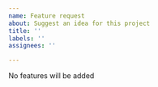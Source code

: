 ```yaml
---
name: Feature request
about: Suggest an idea for this project
title: ''
labels: ''
assignees: ''

---
```


No features will be added
